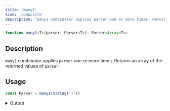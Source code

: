 ```yaml
---
title: 'many1'
kind: 'composite'
description: 'many1 combinator applies parser one or more times. Returns an array of the returned values of parser.'
---
```


```typescript {{ withLineNumbers: false }}
function many1<T>(parser: Parser<T>): Parser<Array<T>>
```

## Description

`many1` combinator applies `parser` *one* or more times. Returns an array of the returned values of `parser`.

## Usage

```typescript
const Parser = many1(string('+'))
```

<details>
  <summary>Output</summary>

  ### Success

  ```typescript
  run(Parser).with('+++')

  {
    isOk: true,
    pos: 3,
    value: [ '+', '+', '+' ]
  }
  ```

  ### Failure

  ```typescript
  run(Parser).with('---')

  {
    isOk: false,
    pos: 0,
    expected: 'at least one successful application of the parser'
  }
  ```
</details>
